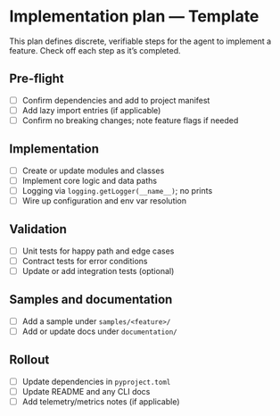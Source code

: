 # Implementation plan — Template

This plan defines discrete, verifiable steps for the agent to implement a feature. Check off each step as it’s completed.

## Pre-flight
- [ ] Confirm dependencies and add to project manifest
- [ ] Add lazy import entries (if applicable)
- [ ] Confirm no breaking changes; note feature flags if needed

## Implementation
- [ ] Create or update modules and classes
- [ ] Implement core logic and data paths
- [ ] Logging via `logging.getLogger(__name__)`; no prints
- [ ] Wire up configuration and env var resolution

## Validation
- [ ] Unit tests for happy path and edge cases
- [ ] Contract tests for error conditions
- [ ] Update or add integration tests (optional)

## Samples and documentation
- [ ] Add a sample under `samples/<feature>/`
- [ ] Add or update docs under `documentation/`

## Rollout
- [ ] Update dependencies in `pyproject.toml`
- [ ] Update README and any CLI docs
- [ ] Add telemetry/metrics notes (if applicable)
